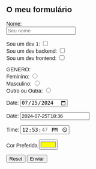 <DOCTYPE HTML>
<html lang="en">
<head>
 <meta charset="UTF-8">
 <meta name="viewport"
 content="width=device-width,
 initial-scale=1.0">
 <style>
  body{
   font-family:sans-serif;}
  label{
   cursor:pointer;}
 </style>
</head>
<body>
 <form action="#" method="get" target="_blank" autocomplete="off">
  <h2>O meu formulário</h2>
  <p>
   <label for="nome">Nome:</label><br>
   <input type="text" id="nome" name="nome"
   placeholder="Seu nome">
  </p>
  <p>
   <label for="dv1">Sou um dev 1:</label>
   <input type="checkbox" id="dv1" name="dev1" value="sim"><br>
   <label for="dev2">Sou um dev backend:</label>
   <input type="checkbox" id="dev2" name="dev2" value="sim"><br>
   <label for="dev3">Sou um dev frontend:</label>
   <input type="checkbox" id="dev3" name="dev3" value="sim">
  </p>
  <p>
  GENERO:<br>
   <label for="feminino">Feminino:</label>
   <input type="radio" id="feminino" name"genero" value="feminino"><br>
   <label for="masculino">Masculino:</label>
   <input type="radio" id="masculino" name="genero" value="masculino"><br>
   <label for="outro_outra">Outro ou Outra:</label>
   <input type="radio" id="outro_outra" name="genero" value="outro_oitra">
  </p>
  <p>
   <label for="date">Date:</label>
   <input type="date" id="date" name="date" value="2024-07-25">
  </p>
  <p>
   <label for="datetime">Date:</label>
   <input type="datetime" id="datetime" name="datetime" value="2024-07-25T18:36">
  </p>
  <p>
   <label for="time">Time:</label>
   <input type="time" id="time" name="time"
 value="12:53:47">
  </p>
   <label for="cor">Cor Preferida</label>
   <input type="color" id="cor" name="cor" value="#FFFF00">
  <p>
   <button type="reset">Reset</button>
   <button type="submit">Enviar</button>
  </p>
</form>
</body>
</html>
